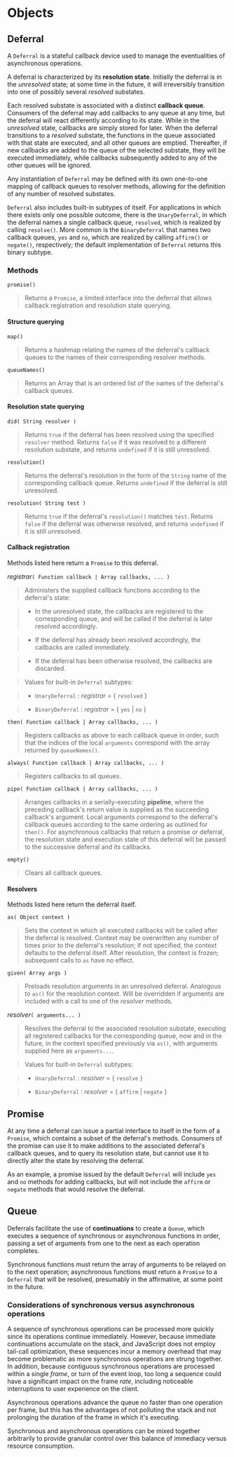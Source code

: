 # Objects

## Deferral

A `Deferral` is a stateful callback device used to manage the eventualities of asynchronous operations.

A deferral is characterized by its **resolution state**. Initially the deferral is in the _unresolved_ state; at some time in the future, it will irreversibly transition into one of possibly several _resolved_ substates. 

Each resolved substate is associated with a distinct **callback queue**. Consumers of the deferral may add callbacks to any queue at any time, but the deferral will react differently according to its state. While in the _unresolved_ state, callbacks are simply stored for later. When the deferral transitions to a _resolved_ substate, the functions in the queue associated with that state are executed, and all other queues are emptied. Thereafter, if new callbacks are added to the queue of the selected substate, they will be executed immediately, while callbacks subsequently added to any of the other queues will be ignored.

Any instantiation of `Deferral` may be defined with its own one-to-one mapping of callback queues to resolver methods, allowing for the definition of any number of resolved substates.

`Deferral` also includes built-in subtypes of itself. For applications in which there exists only one possible outcome, there is the `UnaryDeferral`, in which the deferral names a single callback queue, `resolved`, which is realized by calling `resolve()`. More common is the `BinaryDeferral` that names two callback queues, `yes` and `no`, which are realized by calling `affirm()` or `negate()`, respectively; the default implementation of `Deferral` returns this binary subtype. 

### Methods

`promise()`

> Returns a `Promise`, a limited interface into the deferral that allows callback registration and resolution state querying.

#### Structure querying

`map()`

> Returns a hashmap relating the names of the deferral's callback queues to the names of their corresponding resolver methods.

`queueNames()`

> Returns an Array that is an ordered list of the names of the deferral's callback queues.

#### Resolution state querying

`did( String resolver )`

> Returns `true` if the deferral has been resolved using the specified `resolver` method. Returns `false` if it was resolved to a different resolution substate, and returns `undefined` if it is still unresolved.

`resolution()`

> Returns the deferral's resolution in the form of the `String` name of the corresponding callback queue. Returns `undefined` if the deferral is still unresolved.

`resolution( String test )`

> Returns `true` if the deferral's `resolution()` matches `test`. Returns `false` if the deferral was otherwise resolved, and returns `undefined` if it is still unresolved.

#### Callback registration

Methods listed here return a `Promise` to this deferral.

_registrar_`( Function callback | Array callbacks, ... )`

> Administers the supplied callback functions according to the deferral's state:
	
>	* In the unresolved state, the callbacks are registered to the corresponding queue, and will be called if the deferral is later resolved accordingly.
		
>	* If the deferral has already been resolved accordingly, the callbacks are called immediately.
		
>	* If the deferral has been otherwise resolved, the callbacks are discarded.
		
> Values for built-in `Deferral` subtypes:
	
>	* `UnaryDeferral` : _registrar_ = { `resolved` }
		
>	* `BinaryDeferral` : _registrar_ = { `yes` | `no` }

`then( Function callback | Array callbacks, ... )`

> Registers callbacks as above to each callback queue in order, such that the indices of the local `arguments` correspond with the array returned by `queueNames()`.

`always( Function callback | Array callbacks, ... )`

> Registers callbacks to all queues.

`pipe( Function callback | Array callbacks, ... )`

> Arranges callbacks in a serially-executing **pipeline**, where the preceding callback's return value is supplied as the succeeding callback's argument. Local arguments correspond to the deferral's callback queues according to the same ordering as outlined for `then()`. For asynchronous callbacks that return a promise or deferral, the resolution state and execution state of this deferral will be passed to the successive deferral and its callbacks.

`empty()`

> Clears all callback queues.

#### Resolvers

Methods listed here return the deferral itself.

`as( Object context )`

> Sets the context in which all executed callbacks will be called after the deferral is resolved. Context may be overwritten any number of times prior to the deferral's resolution; if not specified, the context defaults to the deferral itself. After resolution, the context is frozen; subsequent calls to `as` have no effect.

`given( Array args )`

> Preloads resolution arguments in an unresolved deferral. Analogous to `as()` for the resolution context. Will be overridden if arguments are included with a call to one of the _resolver_ methods.

_resolver_`( arguments... )`

> Resolves the deferral to the associated resolution substate, executing all registered callbacks for the corresponding queue, now and in the future, in the context specified previously via `as()`, with arguments supplied here as `arguments...`.

> Values for built-in `Deferral` subtypes:
	
>	* `UnaryDeferral` : _resolver_ = { `resolve` }
		
>	* `BinaryDeferral` : _resolver_ = { `affirm` | `negate` }

## Promise

At any time a deferral can issue a partial interface to itself in the form of a `Promise`, which contains a subset of the deferral's methods. Consumers of the promise can use it to make additions to the associated deferral's callback queues, and to query its resolution state, but cannot use it to directly alter the state by resolving the deferral.

As an example, a promise issued by the default `Deferral` will include `yes` and `no` methods for adding callbacks, but will not include the `affirm` or `negate` methods that would resolve the deferral.

## Queue

Deferrals facilitate the use of **continuations** to create a `Queue`, which executes a sequence of synchronous or asynchronous functions in order, passing a set of arguments from one to the next as each operation completes.

Synchronous functions must return the array of arguments to be relayed on to the next operation; asynchronous functions must return a `Promise` to a `Deferral` that will be resolved, presumably in the affirmative, at some point in the future.

### Considerations of synchronous versus asynchronous operations

A sequence of synchronous operations can be processed more quickly since its operations continue immediately. However, because immediate continuations accumulate on the stack, and JavaScript does not employ tail-call optimization, these sequences incur a memory overhead that may become problematic as more synchronous operations are strung together. In addition, because contiguous synchronous operations are processed within a single _frame_, or turn of the event loop, too long a sequence could have a significant impact on the frame _rate_, including noticeable interruptions to user experience on the client.

Asynchronous operations advance the queue no faster than one operation per frame, but this has the advantages of not polluting the stack and not prolonging the duration of the frame in which it's executing.

Synchronous and asynchronous operations can be mixed together arbitrarily to provide granular control over this balance of immediacy versus resource consumption.
